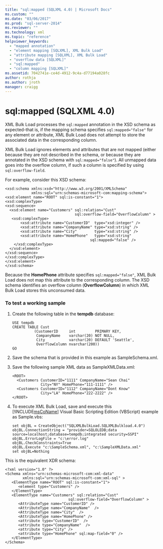 ```yaml
---
title: "sql:mapped (SQLXML 4.0) | Microsoft Docs"
ms.custom: ""
ms.date: "03/06/2017"
ms.prod: "sql-server-2014"
ms.reviewer: ""
ms.technology: xml
ms.topic: "reference"
helpviewer_keywords: 
  - "mapped annotation"
  - "element mapping [SQLXML], XML Bulk Load"
  - "attribute mapping [SQLXML], XML Bulk Load"
  - "overflow data [SQLXML]"
  - "sql:mapped"
  - "column mapping [SQLXML]"
ms.assetid: 7042741e-ce4d-4912-9c4a-d77194a028fc
author: rothja
ms.author: jroth
manager: craigg
---
```

# sql:mapped (SQLXML 4.0)
  XML Bulk Load processes the `sql:mapped` annotation in the XSD schema as expected-that is, if the mapping schema specifies `sql:mapped="false"` for any element or attribute, XML Bulk Load does not attempt to store the associated data in the corresponding column.  
  
 XML Bulk Load ignores elements and attributes that are not mapped (either because they are not described in the schema, or because they are annotated in the XSD schema with `sql:mapped="false"`). All unmapped data goes into the overflow column, if such a column is specified by using `sql:overflow-field`.  
  
 For example, consider this XSD schema:  
  
```  
<xsd:schema xmlns:xsd="http://www.w3.org/2001/XMLSchema"  
            xmlns:sql="urn:schemas-microsoft-com:mapping-schema">  
<xsd:element name="ROOT" sql:is-constant="1">  
<xsd:complexType>  
<xsd:sequence>  
  <xsd:element name="Customers" sql:relation="Cust"  
                                sql:overflow-field="OverflowColumn" >  
   <xsd:complexType>  
       <xsd:attribute name="CustomerID"  type="xsd:integer" />  
       <xsd:attribute name="CompanyName" type="xsd:string" />  
       <xsd:attribute name="City"        type="xsd:string" />  
       <xsd:attribute name="HomePhone"   type="xsd:string"   
                                       sql:mapped="false" />  
    </xsd:complexType>  
  </xsd:element>  
</xsd:sequence>  
</xsd:complexType>  
</xsd:element>  
</xsd:schema>  
```  
  
 Because the **HomePhone** attribute specifies `sql:mapped="false"`, XML Bulk Load does not map this attribute to the corresponding column. The XSD schema identifies an overflow column (**OverflowColumn**) in which XML Bulk Load stores this unconsumed data.  
  
### To test a working sample  
  
1.  Create the following table in the **tempdb** database:  
  
    ```  
    USE tempdb  
    CREATE TABLE Cust  
              (CustomerID     int         PRIMARY KEY,  
               CompanyName    varchar(20) NOT NULL,  
               City           varchar(20) DEFAULT 'Seattle',  
               OverflowColumn nvarchar(200))  
    GO  
    ```  
  
2.  Save the schema that is provided in this example as SampleSchema.xml.  
  
3.  Save the following sample XML data as SampleXMLData.xml:  
  
    ```  
    <ROOT>  
      <Customers CustomerID="1111" CompanyName="Sean Chai"   
                 City="NY" HomePhone="111-1111" />  
      <Customers CustomerID="1112" CompanyName="Dont Know"   
                 City="LA" HomePhone="222-2222" />  
    </ROOT>  
    ```  
  
4.  To execute XML Bulk Load, save and execute this [!INCLUDE[msCoName](../../../includes/msconame-md.md)] Visual Basic Scripting Edition (VBScript) example as Sample.vbs:  
  
    ```  
    set objBL = CreateObject("SQLXMLBulkLoad.SQLXMLBulkload.4.0")  
    objBL.ConnectionString = "provider=SQLOLEDB;data source=localhost;database=tempdb;integrated security=SSPI"  
    objBL.ErrorLogFile = "c:\error.log"  
    objBL.CheckConstraints=True  
    objBL.Execute "c:\SampleSchema.xml", "c:\SampleXMLData.xml"  
    set objBL=Nothing  
    ```  
  
 This is the equivalent XDR schema:  
  
```  
<?xml version="1.0" ?>  
<Schema xmlns="urn:schemas-microsoft-com:xml-data"   
        xmlns:sql="urn:schemas-microsoft-com:xml-sql" >   
   <ElementType name="ROOT" sql:is-constant="1">  
      <element type="Customers" />  
   </ElementType>  
   <ElementType name="Customers" sql:relation="Cust"  
                             sql:overflow-field="OverflowColumn" >  
      <AttributeType name="CustomerID" />  
      <AttributeType name="CompanyName"  />  
      <AttributeType name="City"  />  
      <AttributeType name="HomePhone" />  
      <attribute type="CustomerID"  />  
      <attribute type="CompanyName"  />  
      <attribute type="City" />  
      <attribute type="HomePhone" sql:map-field="0" />  
   </ElementType>  
</Schema>  
```  
  
  
